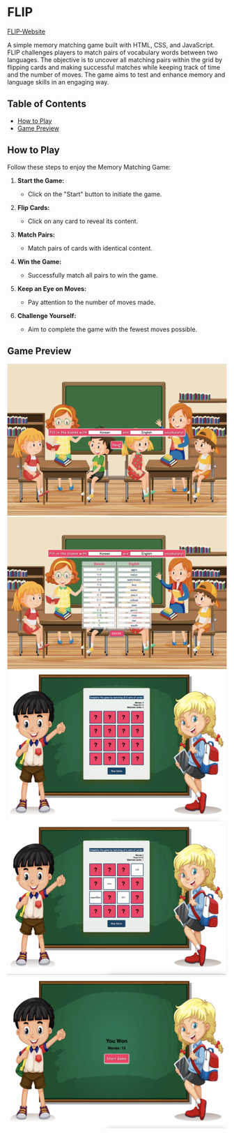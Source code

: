 # FLIP

[FLIP-Website](https://loafcheck.github.io/FLIP/)

A simple memory matching game built with HTML, CSS, and JavaScript.
FLIP challenges players to match pairs of vocabulary words between two languages. The objective is to uncover all matching pairs within the grid by flipping cards and making successful matches while keeping track of time and the number of moves. The game aims to test and enhance memory and language skills in an engaging way.

## Table of Contents

- [How to Play](#how-to-play)
- [Game Preview](#cGame-Previewg)

## How to Play

Follow these steps to enjoy the Memory Matching Game:

1. **Start the Game:**
   - Click on the "Start" button to initiate the game.

2. **Flip Cards:**
   - Click on any card to reveal its content.

3. **Match Pairs:**
   - Match pairs of cards with identical content.

4. **Win the Game:**
   - Successfully match all pairs to win the game.

5. **Keep an Eye on Moves:**
   - Pay attention to the number of moves made.

6. **Challenge Yourself:**
   - Aim to complete the game with the fewest moves possible.

## Game Preview
![Image1](./assets/flip1.png)
![Image1](./assets/flip2.png)
![Image1](./assets/flip3.png)
![Image1](./assets/flip4.png)
![Image1](./assets/flip5.png)
